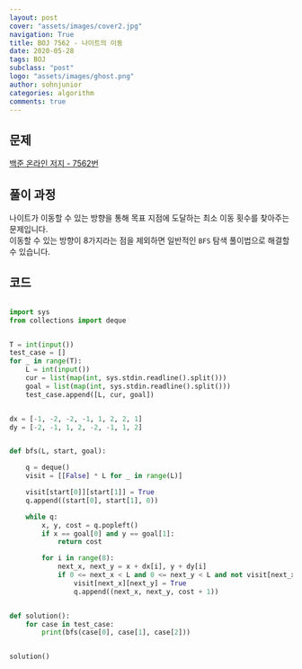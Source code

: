 ```yaml
---
layout: post
cover: "assets/images/cover2.jpg"
navigation: True
title: BOJ 7562 - 나이트의 이동
date: 2020-05-28
tags: BOJ
subclass: "post"
logo: "assets/images/ghost.png"
author: sohnjunior
categories: algorithm
comments: true
---
```


## 문제

[백준 온라인 저지 - 7562번](https://www.acmicpc.net/problem/7562)

## 풀이 과정

나이트가 이동할 수 있는 방향을 통해 목표 지점에 도달하는 최소 이동 횟수를 찾아주는 문제입니다. <br>
이동할 수 있는 방향이 8가지라는 점을 제외하면 일반적인 `BFS` 탐색 풀이법으로 해결할 수 있습니다. <br>

## 코드

```python

import sys
from collections import deque


T = int(input())
test_case = []
for _ in range(T):
    L = int(input())
    cur = list(map(int, sys.stdin.readline().split()))
    goal = list(map(int, sys.stdin.readline().split()))
    test_case.append([L, cur, goal])


dx = [-1, -2, -2, -1, 1, 2, 2, 1]
dy = [-2, -1, 1, 2, -2, -1, 1, 2]


def bfs(L, start, goal):

    q = deque()
    visit = [[False] * L for _ in range(L)]

    visit[start[0]][start[1]] = True
    q.append((start[0], start[1], 0))

    while q:
        x, y, cost = q.popleft()
        if x == goal[0] and y == goal[1]:
            return cost

        for i in range(8):
            next_x, next_y = x + dx[i], y + dy[i]
            if 0 <= next_x < L and 0 <= next_y < L and not visit[next_x][next_y]:
                visit[next_x][next_y] = True
                q.append((next_x, next_y, cost + 1))


def solution():
    for case in test_case:
        print(bfs(case[0], case[1], case[2]))


solution()

```
